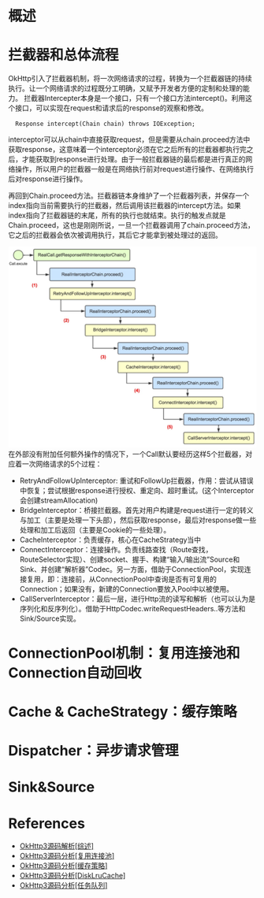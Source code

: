 # 概述

# 拦截器和总体流程
OkHttp引入了拦截器机制，将一次网络请求的过程，转换为一个拦截器链的持续执行。让一个网络请求的过程既分工明确，又赋予开发者方便的定制和处理的能力。
拦截器Intercepter本身是一个接口，只有一个接口方法intercept()。利用这个接口，可以实现在request和请求后的response的观察和修改。
```
  Response intercept(Chain chain) throws IOException;
```
interceptor可以从chain中直接获取request，但是需要从chain.proceed方法中获取response，这意味着一个interceptor必须在它之后所有的拦截器都执行完之后，才能获取到response进行处理。由于一般拦截器链的最后都是进行真正的网络操作，所以用户的拦截器一般是在网络执行前对request进行操作、在网络执行后对response进行操作。

再回到Chain.proceed方法。拦截器链本身维护了一个拦截器列表，并保存一个index指向当前需要执行的拦截器，然后调用该拦截器的intercept方法。如果index指向了拦截器链的末尾，所有的执行也就结束。执行的触发点就是Chain.proceed，这也是刚刚所说，一旦一个拦截器调用了chain.proceed方法，它之后的拦截器会依次被调用执行，其后它才能拿到被处理过的返回。

![OkHttp拦截器过程图](/assets/okhttp-1.png)
在外部没有附加任何额外操作的情况下，一个Call默认要经历这样5个拦截器，对应着一次网络请求的5个过程：

- RetryAndFollowUpInterceptor: 重试和FollowUp拦截器，作用：尝试从错误中恢复；尝试根据response进行授权、重定向、超时重试。(这个Interceptor会创建streamAllocation)
- BridgeInterceptor：桥接拦截器。首先对用户构建是request进行一定的转义与加工（主要是处理一下头部），然后获取response，最后对response做一些处理和加工后返回（主要是Cookie的一些处理）。
- CacheInterceptor：负责缓存，核心在CacheStrategy当中
- ConnectInterceptor：连接操作。负责线路查找（Route查找，RouteSelector实现）、创建socket、握手、构建“输入/输出流”Source和Sink、并创建“解析器”Codec。另一方面，借助于ConnectionPool，实现连接复用，即：连接前，从ConnectionPool中查询是否有可复用的Connection；如果没有，新建的Connection要放入Pool中以被使用。
- CallServerInterceptor：最后一层，进行Http流的读写和解析（也可以认为是序列化和反序列化）。借助于HttpCodec.writeRequestHeaders..等方法和Sink/Source实现。

# ConnectionPool机制：复用连接池和Connection自动回收

# Cache & CacheStrategy：缓存策略

# Dispatcher：异步请求管理

# Sink&Source

# References
* [OkHttp3源码解析[综述]](http://www.jianshu.com/p/aad5aacd79bf#)
* [OkHttp3源码分析[复用连接池]](http://www.jianshu.com/p/92a61357164b)
* [OkHttp3源码分析[缓存策略]](http://www.jianshu.com/p/9cebbbd0eeab)
* [OkHttp3源码分析[DiskLruCache]](http://www.jianshu.com/p/23b8aa490a6b)
* [OkHttp3源码分析[任务队列]](http://www.jianshu.com/p/6637369d02e7)